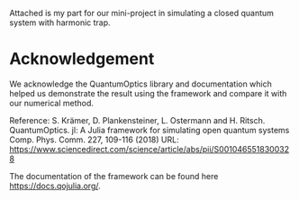 Attached is my part for our mini-project in simulating a closed quantum system with harmonic trap. 

# Acknowledgement

We acknowledge the QuantumOptics library and documentation which helped us demonstrate the result using the framework and compare it with our numerical method. 

Reference: S. Krämer, D. Plankensteiner, L. Ostermann and H. Ritsch. QuantumOptics. jl: A Julia framework for simulating open quantum systems Comp. Phys. Comm. 227, 109-116 (2018)
URL: https://www.sciencedirect.com/science/article/abs/pii/S0010465518300328

The documentation of the framework can be found here https://docs.qojulia.org/.
